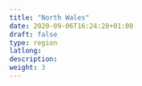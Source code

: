 ```yaml
---
title: "North Wales"
date: 2020-09-06T16:24:28+01:00
draft: false
type: region
latlong:
description:
weight: 3
---
```


